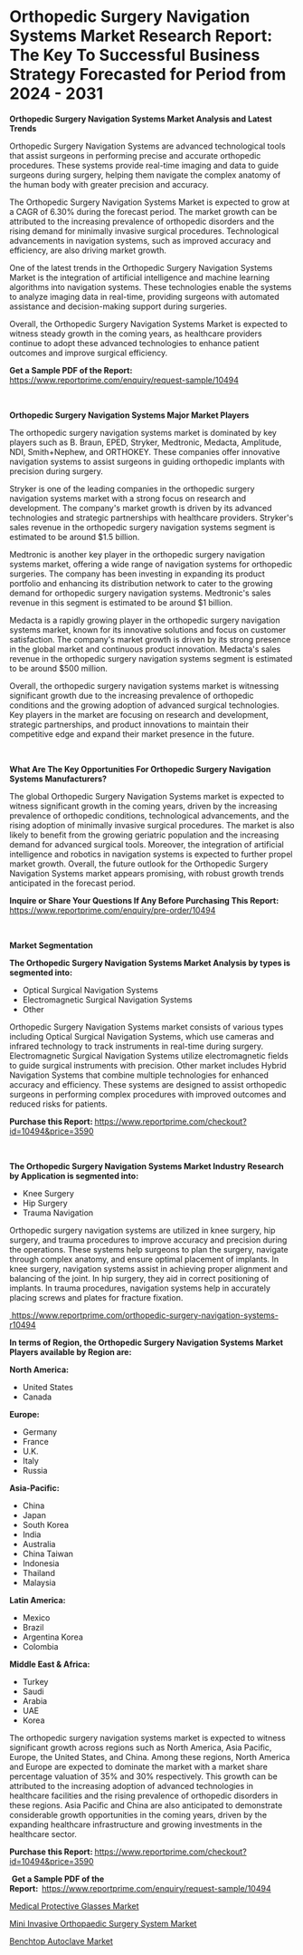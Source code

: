 <p><h1>Orthopedic Surgery Navigation Systems Market Research Report: The Key To Successful Business Strategy Forecasted for Period from 2024 - 2031</h1></p><p><strong>Orthopedic Surgery Navigation Systems Market Analysis and Latest Trends</strong></p>
<p><p>Orthopedic Surgery Navigation Systems are advanced technological tools that assist surgeons in performing precise and accurate orthopedic procedures. These systems provide real-time imaging and data to guide surgeons during surgery, helping them navigate the complex anatomy of the human body with greater precision and accuracy.</p><p>The Orthopedic Surgery Navigation Systems Market is expected to grow at a CAGR of 6.30% during the forecast period. The market growth can be attributed to the increasing prevalence of orthopedic disorders and the rising demand for minimally invasive surgical procedures. Technological advancements in navigation systems, such as improved accuracy and efficiency, are also driving market growth.</p><p>One of the latest trends in the Orthopedic Surgery Navigation Systems Market is the integration of artificial intelligence and machine learning algorithms into navigation systems. These technologies enable the systems to analyze imaging data in real-time, providing surgeons with automated assistance and decision-making support during surgeries.</p><p>Overall, the Orthopedic Surgery Navigation Systems Market is expected to witness steady growth in the coming years, as healthcare providers continue to adopt these advanced technologies to enhance patient outcomes and improve surgical efficiency.</p></p>
<p><strong>Get a Sample PDF of the Report:&nbsp;</strong> <a href="https://www.reportprime.com/enquiry/request-sample/10494">https://www.reportprime.com/enquiry/request-sample/10494</a></p>
<p>&nbsp;</p>
<p><strong>Orthopedic Surgery Navigation Systems Major Market Players</strong></p>
<p><p>The orthopedic surgery navigation systems market is dominated by key players such as B. Braun, EPED, Stryker, Medtronic, Medacta, Amplitude, NDI, Smith+Nephew, and ORTHOKEY. These companies offer innovative navigation systems to assist surgeons in guiding orthopedic implants with precision during surgery.</p><p>Stryker is one of the leading companies in the orthopedic surgery navigation systems market with a strong focus on research and development. The company's market growth is driven by its advanced technologies and strategic partnerships with healthcare providers. Stryker's sales revenue in the orthopedic surgery navigation systems segment is estimated to be around $1.5 billion.</p><p>Medtronic is another key player in the orthopedic surgery navigation systems market, offering a wide range of navigation systems for orthopedic surgeries. The company has been investing in expanding its product portfolio and enhancing its distribution network to cater to the growing demand for orthopedic surgery navigation systems. Medtronic's sales revenue in this segment is estimated to be around $1 billion.</p><p>Medacta is a rapidly growing player in the orthopedic surgery navigation systems market, known for its innovative solutions and focus on customer satisfaction. The company's market growth is driven by its strong presence in the global market and continuous product innovation. Medacta's sales revenue in the orthopedic surgery navigation systems segment is estimated to be around $500 million.</p><p>Overall, the orthopedic surgery navigation systems market is witnessing significant growth due to the increasing prevalence of orthopedic conditions and the growing adoption of advanced surgical technologies. Key players in the market are focusing on research and development, strategic partnerships, and product innovations to maintain their competitive edge and expand their market presence in the future.</p></p>
<p>&nbsp;</p>
<p><strong>What Are The Key Opportunities For Orthopedic Surgery Navigation Systems Manufacturers?</strong></p>
<p><p>The global Orthopedic Surgery Navigation Systems market is expected to witness significant growth in the coming years, driven by the increasing prevalence of orthopedic conditions, technological advancements, and the rising adoption of minimally invasive surgical procedures. The market is also likely to benefit from the growing geriatric population and the increasing demand for advanced surgical tools. Moreover, the integration of artificial intelligence and robotics in navigation systems is expected to further propel market growth. Overall, the future outlook for the Orthopedic Surgery Navigation Systems market appears promising, with robust growth trends anticipated in the forecast period.</p></p>
<p><strong>Inquire or Share Your Questions If Any Before Purchasing This Report:</strong> <a href="https://www.reportprime.com/enquiry/pre-order/10494">https://www.reportprime.com/enquiry/pre-order/10494</a></p>
<p>&nbsp;</p>
<p><strong>Market Segmentation</strong></p>
<p><strong>The Orthopedic Surgery Navigation Systems Market Analysis by types is segmented into:</strong></p>
<p><ul><li>Optical Surgical Navigation Systems</li><li>Electromagnetic Surgical Navigation Systems</li><li>Other</li></ul></p>
<p><p>Orthopedic Surgery Navigation Systems market consists of various types including Optical Surgical Navigation Systems, which use cameras and infrared technology to track instruments in real-time during surgery. Electromagnetic Surgical Navigation Systems utilize electromagnetic fields to guide surgical instruments with precision. Other market includes Hybrid Navigation Systems that combine multiple technologies for enhanced accuracy and efficiency. These systems are designed to assist orthopedic surgeons in performing complex procedures with improved outcomes and reduced risks for patients.</p></p>
<p><strong>Purchase this Report:&nbsp;</strong><a href="https://www.reportprime.com/checkout?id=10494&price=3590">https://www.reportprime.com/checkout?id=10494&price=3590</a></p>
<p>&nbsp;</p>
<p><strong>The Orthopedic Surgery Navigation Systems Market Industry Research by Application is segmented into:</strong></p>
<p><ul><li>Knee Surgery</li><li>Hip Surgery</li><li>Trauma Navigation</li></ul></p>
<p><p>Orthopedic surgery navigation systems are utilized in knee surgery, hip surgery, and trauma procedures to improve accuracy and precision during the operations. These systems help surgeons to plan the surgery, navigate through complex anatomy, and ensure optimal placement of implants. In knee surgery, navigation systems assist in achieving proper alignment and balancing of the joint. In hip surgery, they aid in correct positioning of implants. In trauma procedures, navigation systems help in accurately placing screws and plates for fracture fixation.</p></p>
<p><a href="https://www.reportprime.com/orthopedic-surgery-navigation-systems-r10494">&nbsp;https://www.reportprime.com/orthopedic-surgery-navigation-systems-r10494</a></p>
<p><strong>In terms of Region, the Orthopedic Surgery Navigation Systems Market Players available by Region are:</strong></p>
<p>
    <p> <strong> North America: </strong>
        <ul>
            <li>United States</li>
            <li>Canada</li>
        </ul>
        </p> 
    <p> <strong> Europe: </strong>
        <ul>
            <li>Germany</li>
            <li>France</li>
            <li>U.K.</li>
            <li>Italy</li>
            <li>Russia</li>
        </ul>
        </p> 
    <p> <strong> Asia-Pacific: </strong>
        <ul>
            <li>China</li>
            <li>Japan</li>
            <li>South Korea</li>
            <li>India</li>
            <li>Australia</li>
            <li>China Taiwan</li>
            <li>Indonesia</li>
            <li>Thailand</li>
            <li>Malaysia</li>
        </ul>
        </p> 
    <p> <strong> Latin America: </strong>
        <ul>
            <li>Mexico</li>
            <li>Brazil</li>
            <li>Argentina Korea</li>
            <li>Colombia</li>
        </ul>
        </p> 
    <p> <strong> Middle East & Africa: </strong>
        <ul>
            <li>Turkey</li>
            <li>Saudi</li>
            <li>Arabia</li>
            <li>UAE</li>
            <li>Korea</li>
        </ul>
    </p>
    </p>
<p><p>The orthopedic surgery navigation systems market is expected to witness significant growth across regions such as North America, Asia Pacific, Europe, the United States, and China. Among these regions, North America and Europe are expected to dominate the market with a market share percentage valuation of 35% and 30% respectively. This growth can be attributed to the increasing adoption of advanced technologies in healthcare facilities and the rising prevalence of orthopedic disorders in these regions. Asia Pacific and China are also anticipated to demonstrate considerable growth opportunities in the coming years, driven by the expanding healthcare infrastructure and growing investments in the healthcare sector.</p></p>
<p><strong>Purchase this Report: </strong><a href="https://www.reportprime.com/checkout?id=10494&price=3590">https://www.reportprime.com/checkout?id=10494&price=3590</a></p>
<p>&nbsp;<strong>Get a Sample PDF of the Report:&nbsp;&nbsp;</strong><a href="https://www.reportprime.com/enquiry/request-sample/10494">https://www.reportprime.com/enquiry/request-sample/10494</a></p>
<p><strong></strong></p>
<p><p><a href="https://github.com/ajohirul8010/Market-Research-Report-List-1/blob/main/medical-protective-glasses-market.md">Medical Protective Glasses Market</a></p><p><a href="https://github.com/MaraKoelpin2023/Market-Research-Report-List-2/blob/main/mini-invasive-orthopaedic-surgery-system-market.md">Mini Invasive Orthopaedic Surgery System Market</a></p><p><a href="https://github.com/goodweq44/Market-Research-Report-List-2/blob/main/benchtop-autoclave-market.md">Benchtop Autoclave Market</a></p></p>